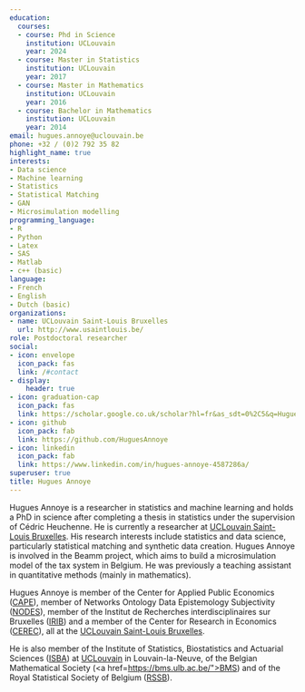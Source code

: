 ```yaml
---
education:
  courses:
  - course: Phd in Science
    institution: UCLouvain
    year: 2024
  - course: Master in Statistics
    institution: UCLouvain
    year: 2017
  - course: Master in Mathematics
    institution: UCLouvain
    year: 2016
  - course: Bachelor in Mathematics
    institution: UCLouvain
    year: 2014
email: hugues.annoye@uclouvain.be
phone: +32 / (0)2 792 35 82
highlight_name: true
interests:
- Data science
- Machine learning
- Statistics
- Statistical Matching
- GAN
- Microsimulation modelling
programming_language:
- R
- Python
- Latex
- SAS
- Matlab 
- c++ (basic)
language:
- French
- English 
- Dutch (basic)
organizations:
- name: UCLouvain Saint-Louis Bruxelles
  url: http://www.usaintlouis.be/
role: Postdoctoral researcher
social:
- icon: envelope
  icon_pack: fas
  link: /#contact
- display:
    header: true
- icon: graduation-cap
  icon_pack: fas
  link: https://scholar.google.co.uk/scholar?hl=fr&as_sdt=0%2C5&q=Hugues+Annoye&oq=Hugu
- icon: github
  icon_pack: fab
  link: https://github.com/HuguesAnnoye
- icon: linkedin
  icon_pack: fab
  link: https://www.linkedin.com/in/hugues-annoye-4587286a/
superuser: true
title: Hugues Annoye
---
```


Hugues Annoye is a researcher in statistics and machine learning and holds a PhD in science after completing a thesis in statistics under the supervision of Cédric Heuchenne. He is currently a researcher at <a href="https://www.usaintlouis.be">UCLouvain Saint-Louis Bruxelles</a>.  His research interests include statistics and data science, particularly statistical matching and synthetic data creation. 
Hugues Annoye is involved in the Beamm project, which aims to build a microsimulation model of the tax system in Belgium. He was previously a teaching assistant in quantitative methods (mainly in mathematics).

Hugues Annoye is member of the Center for Applied Public Economics (<a href="https://cape-saintlouis.be/">CAPE</a>), member of Networks Ontology Data Epistemology Subjectivity (<a href="https://www3.usaintlouis.be/4DACTION/rechw_detail_unite/11/F">NODES</a>), member of the Institut de Recherches interdisciplinaires sur Bruxelles (<a href="https://irib.be">IRIB</a>) and a member of the Center for Research in Economics (<a href="https://cerec.be">CEREC</a>), all at the <a href="https://www.usaintlouis.be">UCLouvain Saint-Louis Bruxelles</a>. 

He is also member of the Institute of Statistics, Biostatistics and Actuarial Sciences (<a href="https://uclouvain.be/en/research-institutes/lidam/isba">ISBA</a>) at <a href="https://uclouvain.be/en/index.html">UCLouvain</a> in Louvain-la-Neuve, of the Belgian Mathematical Society (<a href=https://bms.ulb.ac.be/">BMS</a>) and of the Royal Statistical Society of Belgium (<a href="https://rssb.be/">RSSB</a>).

